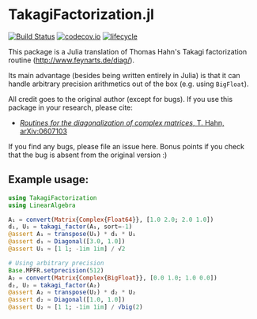 # TakagiFactorization.jl

[![Build Status](https://travis-ci.org/JLTastet/TakagiFactorization.jl.svg?branch=master)](https://travis-ci.org/JLTastet/TakagiFactorization.jl)
[![codecov.io](http://codecov.io/github/JLTastet/TakagiFactorization.jl/coverage.svg?branch=master)](http://codecov.io/github/JLTastet/TakagiFactorization.jl?branch=master)
[![lifecycle](https://img.shields.io/badge/lifecycle-experimental-orange.svg)](https://www.tidyverse.org/lifecycle/#experimental)

This package is a Julia translation of Thomas Hahn's Takagi factorization routine (http://www.feynarts.de/diag/).

Its main advantage (besides being written entirely in Julia) is that it can handle arbitrary precision arithmetics out of the box (e.g. using `BigFloat`).

All credit goes to the original author (except for bugs). If you use this package in your research, please cite:
  
* [*Routines for the diagonalization of complex matrices*, T. Hahn, arXiv:0607103](https://arxiv.org/abs/physics/0607103)

If you find any bugs, please file an issue here. Bonus points if you check that the bug is absent from the original version :)

Example usage:
---

```julia
using TakagiFactorization
using LinearAlgebra

A₁ = convert(Matrix{Complex{Float64}}, [1.0 2.0; 2.0 1.0])
d₁, U₁ = takagi_factor(A₁, sort=-1)
@assert A₁ ≈ transpose(U₁) * d₁ * U₁
@assert d₁ ≈ Diagonal([3.0, 1.0])
@assert U₁ ≈ [1 1; -1im 1im] / √2

# Using arbitrary precision
Base.MPFR.setprecision(512)
A₂ = convert(Matrix{Complex{BigFloat}}, [0.0 1.0; 1.0 0.0])
d₂, U₂ = takagi_factor(A₂)
@assert A₂ ≈ transpose(U₂) * d₂ * U₂
@assert d₂ ≈ Diagonal([1.0, 1.0])
@assert U₂ ≈ [1 1; -1im 1im] / √big(2)
```
